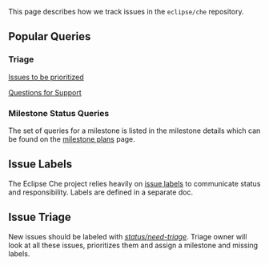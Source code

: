 This page describes how we track issues in the `eclipse/che` repository.

## Popular Queries
### Triage
[Issues to be prioritized](https://github.com/eclipse/che/labels/status%2Fneed-triage)

[Questions for Support](https://github.com/eclipse/che/labels/kind%2Fquestion)

### Milestone Status Queries
The set of queries for a milestone is listed in the milestone details which can be found on the [milestone plans](https://github.com/eclipse/che/wiki/Milestone-Plans) page.

## Issue Labels
The Eclipse Che project relies heavily on [issue labels](https://github.com/eclipse/che/wiki/Labels) to communicate status and responsibility. Labels are defined in a separate doc.

## Issue Triage
New issues should be labeled with [*status/need-triage*](https://github.com/eclipse/che/labels/status%2Fneed-triage). Triage owner will look at all these issues, prioritizes them and assign a milestone and missing labels.



